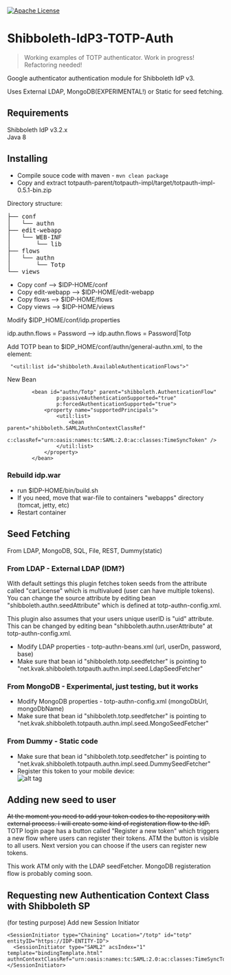 [![Apache License](http://img.shields.io/:license-apache-blue.svg)](http://www.apache.org/licenses/LICENSE-2.0.html)

# Shibboleth-IdP3-TOTP-Auth
> Working examples of TOTP authenticator. Work in progress! Refactoring needed!  

Google authenticator authentication module for Shibboleth IdP v3.  


Uses External LDAP, MongoDB(EXPERIMENTAL!) or Static for seed fetching.

Requirements
------------

Shibboleth IdP v3.2.x  
Java 8

Installing
----------

* Compile souce code with maven - ```mvn clean package```
* Copy and extract totpauth-parent/totpauth-impl/target/totpauth-impl-0.5.1-bin.zip

Directory structure:
<pre>
├── conf
│   └── authn
├── edit-webapp
│   └── WEB-INF
│       └── lib
├── flows
│   └── authn
│       └── Totp
└── views
</pre>

* Copy conf --> $IDP-HOME/conf  
* Copy edit-webapp  --> $IDP-HOME/edit-webapp  
* Copy flows  --> $IDP-HOME/flows  
* Copy views  --> $IDP-HOME/views  

Modify $IDP_HOME/conf/idp.properties  

idp.authn.flows = Password --> idp.authn.flows = Password|Totp

Add TOTP bean to $IDP_HOME/conf/authn/general-authn.xml, to the element:
```
 "<util:list id="shibboleth.AvailableAuthenticationFlows">"
```
  New Bean
```
        <bean id="authn/Totp" parent="shibboleth.AuthenticationFlow"
                p:passiveAuthenticationSupported="true"
                p:forcedAuthenticationSupported="true">
            <property name="supportedPrincipals">
                <util:list>
                    <bean parent="shibboleth.SAML2AuthnContextClassRef"
                        c:classRef="urn:oasis:names:tc:SAML:2.0:ac:classes:TimeSyncToken" />
                </util:list>
            </property>
        </bean>
```

### Rebuild idp.war
* run $IDP-HOME/bin/build.sh
* If you need, move that war-file to containers "webapps" directory (tomcat, jetty, etc)
* Restart container

Seed Fetching
-------------
From LDAP, MongoDB, SQL, File, REST, Dummy(static)

### From LDAP - External LDAP (IDM?)
With default settings this plugin fetches token seeds from the attribute called "carLicense" which is multivalued (user can have multiple tokens).  
You can change the source attribute by editing bean "shibboleth.authn.seedAttribute" which is defined at totp-authn-config.xml.    
    
This plugin also assumes that your users unique userID is "uid" attribute.    
This can be changed by editing bean "shibboleth.authn.userAttribute" at totp-authn-config.xml.  

* Modify LDAP properties - totp-authn-beans.xml (url, userDn, password, base)  
* Make sure that bean id "shibboleth.totp.seedfetcher" is pointing to "net.kvak.shibboleth.totpauth.authn.impl.seed.LdapSeedFetcher"  

### From MongoDB - Experimental, just testing, but it works

* Modify MongoDB properties - totp-authn-config.xml (mongoDbUrl, mongoDbName)  
* Make sure that bean id "shibboleth.totp.seedfetcher" is pointing to "net.kvak.shibboleth.totpauth.authn.impl.seed.MongoSeedFetcher"  

### From Dummy - Static code

* Make sure that bean id "shibboleth.totp.seedfetcher" is pointing to "net.kvak.shibboleth.totpauth.authn.impl.seed.DummySeedFetcher"
* Register this token to your mobile device:  
![alt tag](https://raw.githubusercontent.com/korteke/Shibboleth-IdP3-TOTP-Auth/master/totp_code_qr.png)

Adding new seed to user
----------------------

~~At the moment you need to add your token codes to the repository with external process. I will create some kind of registeration flow to the IdP.~~   
TOTP login page has a button called "Register a new token" which triggers a new flow where users can register their tokens. ATM the button is visible to all users. Next version you can choose if the users can register new tokens.  

This work ATM only with the LDAP seedFetcher.
MongoDB registeration flow is probably coming soon.  


Requesting new Authentication Context Class with Shibboleth SP
-----------------------------------------------

(for testing purpose)
Add new Session Initiator

```
<SessionInitiator type="Chaining" Location="/totp" id="totp" entityID="https://IDP-ENTITY-ID">  
  <SessionInitiator type="SAML2" acsIndex="1" template="bindingTemplate.html" authnContextClassRef="urn:oasis:names:tc:SAML:2.0:ac:classes:TimeSyncToken"/>  
</SessionInitiator>  
```
